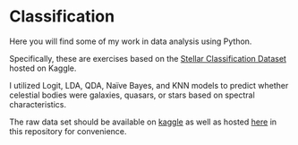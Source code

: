 # Classification

Here you will find some of my work in data analysis using Python.

Specifically, these are exercises based on the [Stellar Classification Dataset](https://www.kaggle.com/datasets/fedesoriano/stellar-classification-dataset-sdss17?resource=download) hosted on Kaggle.

I utilized Logit, LDA, QDA, Naïve Bayes, and KNN models to predict whether celestial bodies were galaxies, quasars, or stars based on spectral characteristics.

The raw data set should be available on [kaggle](https://www.kaggle.com/datasets/fedesoriano/stellar-classification-dataset-sdss17?resource=download) as well as hosted [here](https://github.com/pgjauregui/Classification/blob/main/star_classification.csv) in this repository for convenience.
